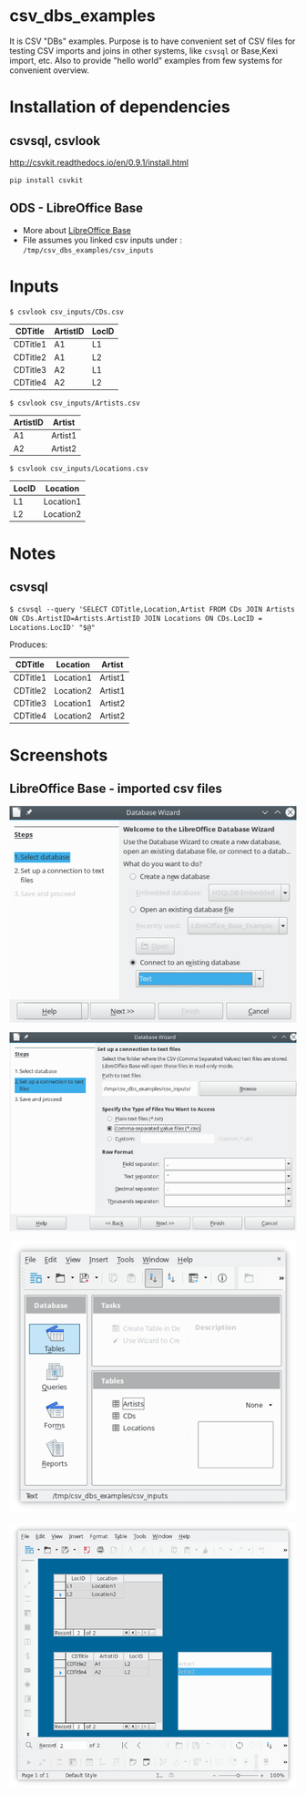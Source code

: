 # csv_dbs_examples
It is CSV "DBs" examples.
Purpose is to have convenient set of CSV files for testing CSV imports and joins in other systems, like `csvsql` or Base,Kexi import, etc. Also to provide "hello world" examples from few systems for convenient overview.

# Installation of dependencies

## csvsql, csvlook
http://csvkit.readthedocs.io/en/0.9.1/install.html

	pip install csvkit

## ODS - LibreOffice Base

* More about [LibreOffice Base](https://en.wikipedia.org/wiki/LibreOffice)
* File assumes you linked csv inputs under : `/tmp/csv_dbs_examples/csv_inputs`

# Inputs

	$ csvlook csv_inputs/CDs.csv 

| CDTitle  | ArtistID | LocID |
| -------- | -------- | ----- |
| CDTitle1 | A1       | L1    |
| CDTitle2 | A1       | L2    |
| CDTitle3 | A2       | L1    |
| CDTitle4 | A2       | L2    |

	$ csvlook csv_inputs/Artists.csv 

| ArtistID | Artist  |
| -------- | ------- |
| A1       | Artist1 |
| A2       | Artist2 |

	$ csvlook csv_inputs/Locations.csv 

| LocID | Location  |
| ----- | --------- |
| L1    | Location1 |
| L2    | Location2 |


# Notes

## csvsql

	$ csvsql --query 'SELECT CDTitle,Location,Artist FROM CDs JOIN Artists ON CDs.ArtistID=Artists.ArtistID JOIN Locations ON CDs.LocID = Locations.LocID' "$@"

Produces:

| CDTitle  | Location  | Artist  |
| -------- | --------- | ------- |
| CDTitle1 | Location1 | Artist1 |
| CDTitle2 | Location2 | Artist1 |
| CDTitle3 | Location1 | Artist2 |
| CDTitle4 | Location2 | Artist2 |


# Screenshots

## LibreOffice Base - imported csv files

![LibreOffice Base - Database Wizard - Step 1](screenshots/LibreOffice_Base_DB_Wizard_Step1_Screenshot_20170514.png)

![LibreOffice Base - Database Wizard - Step 2](screenshots/LibreOffice_Base_DB_Wizard_Step2_Screenshot_20170514.png)

![LibreOffice Base Tables Example](screenshots/LibreOffice_Base_Tables_Screenshot_20170514.png)

![LibreOffice Base Form Example](screenshots/LibreOffice_Base_Form_Example_of_Locations_to_CDs_to_Artists_Resolution_Screenshot_20170514.png)

